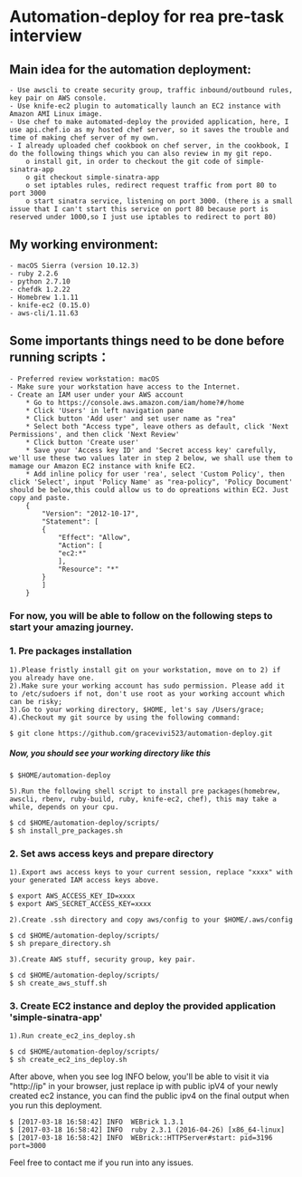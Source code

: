 Automation-deploy for rea pre-task interview
===================================

Main idea for the automation deployment:
----------------------------------- 
	- Use awscli to create security group, traffic inbound/outbound rules, key pair on AWS console.
	- Use knife-ec2 plugin to automatically launch an EC2 instance with Amazon AMI Linux image.
	- Use chef to make automated-deploy the provided application, here, I use api.chef.io as my hosted chef server, so it saves the trouble and time of making chef server of my own.
	- I already uploaded chef cookbook on chef server, in the cookbook, I do the following things which you can also review in my git repo.
		o install git, in order to checkout the git code of simple-sinatra-app
		o git checkout simple-sinatra-app
		o set iptables rules, redirect request traffic from port 80 to port 3000
		o start sinatra service, listening on port 3000. (there is a small issue that I can't start this service on port 80 because port is reserved under 1000,so I just use iptables to redirect to port 80)

My working environment:
----------------------------------- 
	- macOS Sierra (version 10.12.3)
	- ruby 2.2.6
	- python 2.7.10
	- chefdk 1.2.22
	- Homebrew 1.1.11
	- knife-ec2 (0.15.0)	
	- aws-cli/1.11.63

Some importants things need to be done before running scripts：
-----------------------------------
	- Preferred review workstation: macOS
	- Make sure your workstation have access to the Internet.
	- Create an IAM user under your AWS account
		* Go to https://console.aws.amazon.com/iam/home?#/home
		* Click 'Users' in left navigation pane
		* Click button 'Add user' and set user name as "rea"
		* Select both "Access type", leave others as default, click 'Next Permissions', and then click 'Next Review'
		* Click button 'Create user'
		* Save your 'Access key ID' and 'Secret access key' carefully, we'll use these two values later in step 2 below, we shall use them to mamage our Amazon EC2 instance with knife EC2.
		* Add inline policy for user 'rea', select 'Custom Policy', then click 'Select', input 'Policy Name' as "rea-policy", 'Policy Document' should be below,this could allow us to do opreations within EC2. Just copy and paste.
		{
		    "Version": "2012-10-17",
		    "Statement": [
			{
			    "Effect": "Allow",
			    "Action": [
				"ec2:*"
			    ],
			    "Resource": "*"
			}
		    ]
		}

### For now, you will be able to follow on the following steps to start your amazing journey.

### 1. Pre packages installation
	1).Please fristly install git on your workstation, move on to 2) if you already have one.
	2).Make sure your working account has sudo permission. Please add it to /etc/sudoers if not, don't use root as your working account which can be risky;
	3).Go to your working directory, $HOME, let's say /Users/grace;
	4).Checkout my git source by using the following command:
	
	$ git clone https://github.com/gracevivi523/automation-deploy.git

##### Now, you should see your working directory like this

	$ $HOME/automation-deploy

	5).Run the following shell script to install pre packages(homebrew, awscli, rbenv, ruby-build, ruby, knife-ec2, chef), this may take a while, depends on your cpu.
	
	$ cd $HOME/automation-deploy/scripts/
	$ sh install_pre_packages.sh
	
### 2. Set aws access keys and prepare directory
	1).Export aws access keys to your current session, replace "xxxx" with your generated IAM access keys above.

	$ export AWS_ACCESS_KEY_ID=xxxx
	$ export AWS_SECRET_ACCESS_KEY=xxxx
	
	2).Create .ssh directory and copy aws/config to your $HOME/.aws/config

	$ cd $HOME/automation-deploy/scripts/
	$ sh prepare_directory.sh
	
	3).Create AWS stuff, security group, key pair.
	
	$ cd $HOME/automation-deploy/scripts/
	$ sh create_aws_stuff.sh

### 3. Create EC2 instance and deploy the provided application 'simple-sinatra-app'

	1).Run create_ec2_ins_deploy.sh

	$ cd $HOME/automation-deploy/scripts/
	$ sh create_ec2_ins_deploy.sh

After above, when you see log INFO below, you'll be able to visit it via "http://ip" in your browser, just replace ip with public ipV4 of your newly created ec2 instance, you can find the public ipv4 on the final output when you run this deployment.

	$ [2017-03-18 16:58:42] INFO  WEBrick 1.3.1
	$ [2017-03-18 16:58:42] INFO  ruby 2.3.1 (2016-04-26) [x86_64-linux]
	$ [2017-03-18 16:58:42] INFO  WEBrick::HTTPServer#start: pid=3196 port=3000

Feel free to contact me if you run into any issues.
